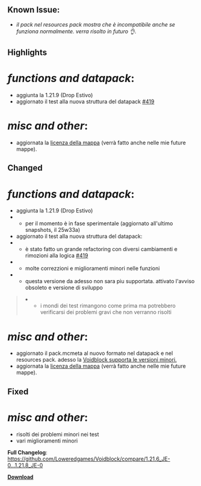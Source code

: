 ## Known Issue:

- _il pack nel resources pack mostra che è incompatibile anche se funziona normalmente. verra risolto in futuro 👌._

## Highlights

# _functions and datapack_:

- aggiunta la 1.21.9 (Drop Estivo)
- aggiornato il test alla nuova struttura del datapack [#419](https://github.com/Loweredgames/Voidblock/issues/419)

# _misc and other_:

- aggiornata la [licenza della mappa](https://loweredgames.github.io/license.html) (verrà fatto anche nelle mie future mappe).

## Changed

# _functions and datapack_:

- aggiunta la 1.21.9 (Drop Estivo)
- - per il momento è in fase sperimentale (aggiornato all'ultimo snapshots, il 25w33a)
- aggiornato il test alla nuova struttura del datapack:
- - è stato fatto un grande refactoring con diversi cambiamenti e rimozioni alla logica [#419](https://github.com/Loweredgames/Voidblock/issues/419)
- - molte correzzioni e miglioramenti minori nelle funzioni
- - questa versione da adesso non sara piu supportata. attivato l'avviso obsoleto e versione di sviluppo
> - - i mondi dei test rimangono come prima ma potrebbero verificarsi dei problemi gravi che non verranno risolti

# _misc and other_:

- aggiornato il pack.mcmeta al nuovo formato nel datapack e nel resources pack. adesso la [Voidblock supporta le versioni minori.](https://www.minecraft.net/en-us/article/minecraft-snapshot-25w31a)
- aggiornata la [licenza della mappa](https://loweredgames.github.io/license.html) (verrà fatto anche nelle mie future mappe).

## Fixed

# _misc and other_:

- risolti dei problemi minori nei test
- vari miglioramenti minori

**Full Changelog**: https://github.com/Loweredgames/Voidblock/compare/1.21.6_JE-0...1.21.8_JE-0

[**Download**](https://github.com/Loweredgames/Voidblock/releases/tag/1.21.8_JE-0)